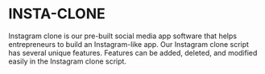 # INSTA-CLONE
 Instagram clone is our pre-built social media app software that helps entrepreneurs to build an Instagram-like app. Our Instagram clone script has several unique features. Features can be added, deleted, and modified easily in the Instagram clone script.
